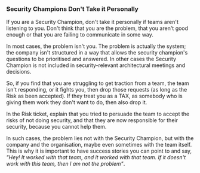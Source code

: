 ### Security Champions Don't Take it Personally

If you are a Security Champion, don't take it personally if teams aren't listening to you. Don't think that you are the problem, that you aren't good enough or that you are failing to communicate in some way.

In most cases, the problem isn't you. The problem is actually the system; the company isn't structured in a way that allows the security champion's questions to be prioritised and answered. In other cases the Security Champion is not included in security-relevant architectural meetings and decisions.

So, if you find that you are struggling to get traction from a team, the team isn't responding, or it fights you, then drop those requests (as long as the Risk as been accepted). If they treat you as a TAX, as somebody who is giving them work they don't want to do, then also drop it.

In the Risk ticket, explain that you tried to persuade the team to accept the risks of not doing security, and that they are now responsible for their security, because you cannot help them.

In such cases, the problem lies not with the Security Champion, but with the company and the organisation, maybe even sometimes with the team itself. This is why it is important to have success stories you can point to and say, _"Hey! It worked with that team, and it worked with that team. If it doesn't work with this team, then I am not the problem"_.
